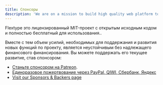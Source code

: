 ```yaml
---
title: Спонсоры
description: 'We are on a mission to build high quality web platform to develop fast, flexible, easier to manage websites with Flextype!'
---
```


Flextype это лицензированный MIT-проект с открытым исходным кодом и полностью бесплатный для использования..

Вместе с тем объем усилий, необходимых для поддержания и развития новых функций по проекту, является неустойчивым без надлежащего финансового финансирования. Вы можете поддержать его текущее развитие, став спонсором:

- [Станьте спонсором на Patreon](https://www.patreon.com/awilum).
- [Единоразовое пожертвование через PayPal, QIWI, Сбербанк, Яндекс](//flextype.org/en/one-time-donation)
- [Visit our Sponsors & Backers page](//flextype.org/en/sponsors)

